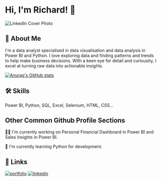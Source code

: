 # Hi, I'm Richard! 👋

![LinkedIn Cover Photo](https://media.licdn.com/dms/image/D4D16AQGomEPNMnpkcw/profile-displaybackgroundimage-shrink_350_1400/0/1683737899116?e=1690416000&v=beta&t=LjnzTFspNPaW0TwnOWxXZ3PoxMPuQxh4pUDTBzibDTc)

## 🚀 About Me
I'm a data analyst specialised in data visualisation and data analysis in Power BI and Python. I love exploring data and finding patterns and trends to help make business decisions. With a keen eye for detail and curiousity, I excel at turning raw data into actionable insights.

[![Anurag's GitHub stats](https://github-readme-stats.vercel.app/api?username=RichardParado&theme=dark)](https://github.com/anuraghazra/github-readme-stats)

## 🛠 Skills
Power BI, Python, SQL, Excel, Selenium, HTML, CSS...


## Other Common Github Profile Sections
👩‍💻 I'm currently working on Personal Financial Dashboard in Power BI and Sales Insights in Power BI.

🧠 I'm currently learning Python for development.





## 🔗 Links
[![portfolio](https://img.shields.io/badge/my_portfolio-000?style=for-the-badge&logo=ko-fi&logoColor=white)](https://richardparado.github.io/personal_website/)
[![linkedin](https://img.shields.io/badge/linkedin-0A66C2?style=for-the-badge&logo=linkedin&logoColor=white)](https://www.linkedin.com/in/richardparado/)





